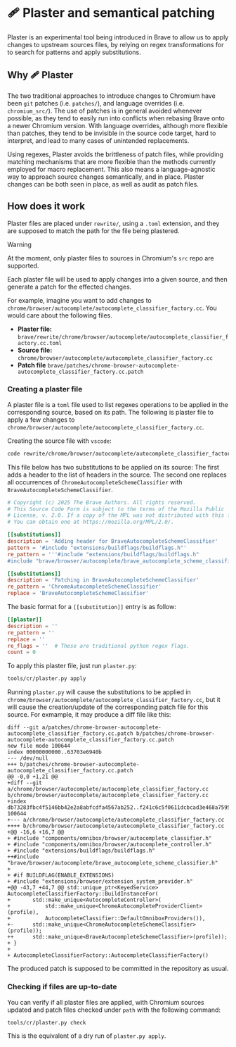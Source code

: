 # 🩹 Plaster and semantical patching

Plaster is an experimental tool being introduced in Brave to allow us to apply
changes to upstream sources files, by relying on regex transformations for to
search for patterns and apply substitutions.

## Why 🩹 Plaster

The two traditional approaches to introduce changes to Chromium have been `git`
patches (i.e. `patches/`), and language overrides (i.e. `chromium_src/`). The
use of patches is in general avoided whenever possible, as they tend to easily
run into conflicts when rebasing Brave onto a newer Chromium version. With
language overrides, although more flexible than patches, they tend to be
invisible in the source code target, hard to interpret, and lead to many cases
of unintended replacements.

Using regexes, Plaster avoids the brittleness of patch files, while providing
matching mechanisms that are more flexible than the methods currently employed
for macro replacement. This also means a language-agnostic way to approach
source changes semantically, and in place. Plaster changes can be both seen in
place, as well as audit as patch files.

## How does it work

Plaster files are placed under `rewrite/`, using a `.toml` extension, and they
are supposed to match the path for the file being plastered.

> [!WARNING]
> At the moment, only plaster files to sources in Chromium's `src` repo are
> supported.

Each plaster file will be used to apply changes into a given source, and then
generate a patch for the effected changes.

For example, imagine you want to add changes to
`chrome/browser/autocomplete/autocomplete_classifier_factory.cc`. You would
care about the following files.

 * **Plaster file:** `brave/rewrite/chrome/browser/autocomplete/autocomplete_classifier_factory.cc.toml`
 * **Source file:** `chrome/browser/autocomplete/autocomplete_classifier_factory.cc`
 * **Patch file** `brave/patches/chrome-browser-autocomplete-autocomplete_classifier_factory.cc.patch`

### Creating a plaster file

A plaster file is a `toml` file used to list regexes operations to be applied
in the corresponding source, based on its path. The following is plaster file
to apply a few changes to
`chrome/browser/autocomplete/autocomplete_classifier_factory.cc`.

Creating the source file with `vscode`:
```sh
code rewrite/chrome/browser/autocomplete/autocomplete_classifier_factory.cc.toml
```

This file below has two substitutions to be applied on its source: The first
adds a header to the list of headers in the source. The second one replaces all
occurrences of `ChromeAutocompleteSchemeClassifier` with
`BraveAutocompleteSchemeClassifier`.

```toml
# Copyright (c) 2025 The Brave Authors. All rights reserved.
# This Source Code Form is subject to the terms of the Mozilla Public
# License, v. 2.0. If a copy of the MPL was not distributed with this file,
# You can obtain one at https://mozilla.org/MPL/2.0/.

[[substitutions]]
description = 'Adding header for BraveAutocompleteSchemeClassifier'
pattern = '#include "extensions/buildflags/buildflags.h"'
re_pattern = '''#include "extensions/buildflags/buildflags.h"
#include "brave/browser/autocomplete/brave_autocomplete_scheme_classifier.h"'''

[[substitutions]]
description = 'Patching in BraveAutocompleteSchemeClassifier'
re_pattern = 'ChromeAutocompleteSchemeClassifier'
replace = 'BraveAutocompleteSchemeClassifier'
```

The basic format for a `[[substitution]]` entry is as follow:

```toml
[[plaster]]
description = ''
re_pattern = ''
replace = ''
re_flags = ''  # These are traditional python regex flags.
count = 0
```

To apply this plaster file, just run `plaster.py`:

```sh
tools/cr/plaster.py apply
```

Running `plaster.py` will cause the substitutions to be applied in
`chrome/browser/autocomplete/autocomplete_classifier_factory.cc`, but it will
cause the creation/update of the corresponding patch file for this source. For
exmample, it may produce a diff file like this:

```
diff --git a/patches/chrome-browser-autocomplete-autocomplete_classifier_factory.cc.patch b/patches/chrome-browser-autocomplete-autocomplete_classifier_factory.cc.patch
new file mode 100644
index 00000000000..63703e6940b
--- /dev/null
+++ b/patches/chrome-browser-autocomplete-autocomplete_classifier_factory.cc.patch
@@ -0,0 +1,21 @@
+diff --git a/chrome/browser/autocomplete/autocomplete_classifier_factory.cc b/chrome/browser/autocomplete/autocomplete_classifier_factory.cc
+index db73283fbc4f5146bb42e2a8abfcdfa4567ab252..f241c6c5f0611dcbcad3e468a7595be75324a8ba 100644
+--- a/chrome/browser/autocomplete/autocomplete_classifier_factory.cc
++++ b/chrome/browser/autocomplete/autocomplete_classifier_factory.cc
+@@ -16,6 +16,7 @@
+ #include "components/omnibox/browser/autocomplete_classifier.h"
+ #include "components/omnibox/browser/autocomplete_controller.h"
+ #include "extensions/buildflags/buildflags.h"
++#include "brave/browser/autocomplete/brave_autocomplete_scheme_classifier.h"
+
+ #if BUILDFLAG(ENABLE_EXTENSIONS)
+ #include "extensions/browser/extension_system_provider.h"
+@@ -43,7 +44,7 @@ std::unique_ptr<KeyedService> AutocompleteClassifierFactory::BuildInstanceFor(
+       std::make_unique<AutocompleteController>(
+           std::make_unique<ChromeAutocompleteProviderClient>(profile),
+           AutocompleteClassifier::DefaultOmniboxProviders()),
+-      std::make_unique<ChromeAutocompleteSchemeClassifier>(profile));
++      std::make_unique<BraveAutocompleteSchemeClassifier>(profile));
+ }
+
+ AutocompleteClassifierFactory::AutocompleteClassifierFactory()
```

The produced patch is supposed to be committed in the repository as usual.

### Checking if files are up-to-date

You can verify if all plaster files are applied, with Chromium sources updated
and patch files checked under `path` with the following command:

```sh
tools/cr/plaster.py check
```

This is the equivalent of a dry run of `plaster.py apply`.
